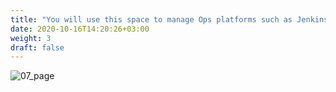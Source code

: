 ```yaml
---
title: "You will use this space to manage Ops platforms such as Jenkins"
date: 2020-10-16T14:20:26+03:00
weight: 3
draft: false
---
```


![07_page](/images/module3/07_page.png)

